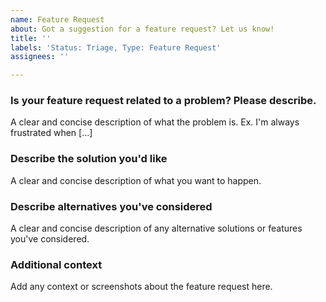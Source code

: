```yaml
---
name: Feature Request
about: Got a suggestion for a feature request? Let us know!
title: ''
labels: 'Status: Triage, Type: Feature Request'
assignees: ''

---
```


### **Is your feature request related to a problem? Please describe.**
A clear and concise description of what the problem is. Ex. I'm always frustrated when [...]


### **Describe the solution you'd like**
A clear and concise description of what you want to happen.


### **Describe alternatives you've considered**
A clear and concise description of any alternative solutions or features you've considered.


### **Additional context**
Add any context or screenshots about the feature request here.
